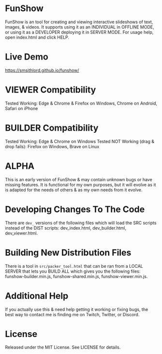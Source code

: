# FunShow
FunShow is an tool for creating and viewing interactive slideshows of text, images, & videos.
It supports using it as an INDIVIDUAL in OFFLINE MODE, or using it as a DEVELOPER deploying it in SERVER MODE.
For usage help, open index.html and click HELP.

# Live Demo
https://smsithlord.github.io/funshow/

# VIEWER Compatibility
Tested Working: Edge & Chrome & Firefox on Windows, Chrome on Android, Safari on iPhone

# BUILDER Compatibility
Tested Working: Edge & Chrome on Windows
Tested NOT Working (drag & drop fails): Firefox on Windows, Brave on Linux

# ALPHA
This is an early version of FunShow & may contain unknown bugs or have missing features. It is functional for my own purposes, but it will evolve as it is adapted for the needs of others & as my own needs from it evolve.

# Developing Changes To The Code
There are `dev_` versions of the following files which will load the SRC scripts instead of the DIST scripts: dev_index.html, dev_builder.html, dev_viewer.html.

# Building New Distribution Files
There is a tool in `src/packer_tool.html` that can be ran from a LOCAL SERVER that lets you BUILD ALL which gives you the following files: funshow-builder.min.js, funshow-shared.min.js, funshow-viewer.min.js.

# Additional Help
If you actually use this & need help getting it working or fixing bugs, the best way to contact me is finding me on Twitch, Twitter, or Discord.

# License
Released under the MIT License. See LICENSE for details.